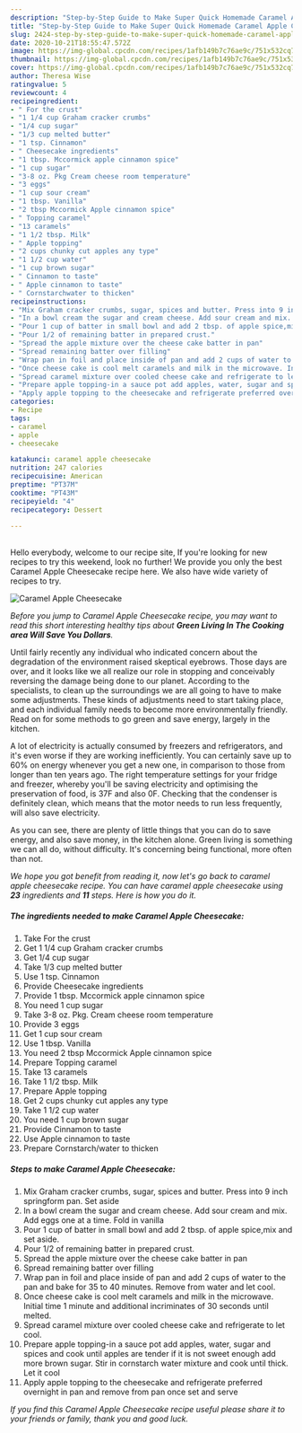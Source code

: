 ```yaml
---
description: "Step-by-Step Guide to Make Super Quick Homemade Caramel Apple Cheesecake"
title: "Step-by-Step Guide to Make Super Quick Homemade Caramel Apple Cheesecake"
slug: 2424-step-by-step-guide-to-make-super-quick-homemade-caramel-apple-cheesecake
date: 2020-10-21T18:55:47.572Z
image: https://img-global.cpcdn.com/recipes/1afb149b7c76ae9c/751x532cq70/caramel-apple-cheesecake-recipe-main-photo.jpg
thumbnail: https://img-global.cpcdn.com/recipes/1afb149b7c76ae9c/751x532cq70/caramel-apple-cheesecake-recipe-main-photo.jpg
cover: https://img-global.cpcdn.com/recipes/1afb149b7c76ae9c/751x532cq70/caramel-apple-cheesecake-recipe-main-photo.jpg
author: Theresa Wise
ratingvalue: 5
reviewcount: 4
recipeingredient:
- " For the crust"
- "1 1/4 cup Graham cracker crumbs"
- "1/4 cup sugar"
- "1/3 cup melted butter"
- "1 tsp. Cinnamon"
- " Cheesecake ingredients"
- "1 tbsp. Mccormick apple cinnamon spice"
- "1 cup sugar"
- "3-8 oz. Pkg Cream cheese room temperature"
- "3 eggs"
- "1 cup sour cream"
- "1 tbsp. Vanilla"
- "2 tbsp Mccormick Apple cinnamon spice"
- " Topping caramel"
- "13 caramels"
- "1 1/2 tbsp. Milk"
- " Apple topping"
- "2 cups chunky cut apples any type"
- "1 1/2 cup water"
- "1 cup brown sugar"
- " Cinnamon to taste"
- " Apple cinnamon to taste"
- " Cornstarchwater to thicken"
recipeinstructions:
- "Mix Graham cracker crumbs, sugar, spices and butter. Press into 9 inch springform pan. Set aside"
- "In a bowl cream the sugar and cream cheese. Add sour cream and mix. Add eggs one at a time. Fold in vanilla"
- "Pour 1 cup of batter in small bowl and add 2 tbsp. of apple spice,mix and set aside."
- "Pour 1/2 of remaining batter in prepared crust."
- "Spread the apple mixture over the cheese cake batter in pan"
- "Spread remaining batter over filling"
- "Wrap pan in foil and place inside of pan and add 2 cups of water to the pan and bake for 35 to 40 minutes. Remove from water and let cool."
- "Once cheese cake is cool melt caramels and milk in the microwave. Initial time 1 minute and additional incriminates of 30 seconds until melted."
- "Spread caramel mixture over cooled cheese cake and refrigerate to let cool."
- "Prepare apple topping-in a sauce pot add apples, water, sugar and spices and cook until apples are tender if it is not sweet enough add more brown sugar. Stir in cornstarch water mixture and cook until thick. Let it cool"
- "Apply apple topping to the cheesecake and refrigerate preferred overnight in pan and remove from pan once set and serve"
categories:
- Recipe
tags:
- caramel
- apple
- cheesecake

katakunci: caramel apple cheesecake 
nutrition: 247 calories
recipecuisine: American
preptime: "PT37M"
cooktime: "PT43M"
recipeyield: "4"
recipecategory: Dessert

---
```

<br>
Hello everybody, welcome to our recipe site, If you're looking for new recipes to try this weekend, look no further! We provide you only the best Caramel Apple Cheesecake recipe here. We also have wide variety of recipes to try.
<br>


![Caramel Apple Cheesecake](https://img-global.cpcdn.com/recipes/1afb149b7c76ae9c/751x532cq70/caramel-apple-cheesecake-recipe-main-photo.jpg)

<i>Before you jump to Caramel Apple Cheesecake recipe, you may want to read this short interesting healthy tips about 
<strong>Green Living In The Cooking area Will Save You Dollars</strong>.</i>
</br>

Until fairly recently any individual who indicated concern about the degradation of the environment raised skeptical eyebrows. Those days are over, and it looks like we all realize our role in stopping and conceivably reversing the damage being done to our planet. According to the specialists, to clean up the surroundings we are all going to have to make some adjustments. These kinds of adjustments need to start taking place, and each individual family needs to become more environmentally friendly. Read on for some methods to go green and save energy, largely in the kitchen.

A lot of electricity is actually consumed by freezers and refrigerators, and it's even worse if they are working inefficiently. You can certainly save up to 60% on energy whenever you get a new one, in comparison to those from longer than ten years ago. The right temperature settings for your fridge and freezer, whereby you'll be saving electricity and optimising the preservation of food, is 37F and also 0F. Checking that the condenser is definitely clean, which means that the motor needs to run less frequently, will also save electricity.

As you can see, there are plenty of little things that you can do to save energy, and also save money, in the kitchen alone. Green living is something we can all do, without difficulty. It's concerning being functional, more often than not.


<i>We hope you got benefit from reading it, now let's go back to caramel apple cheesecake recipe. You can have caramel apple cheesecake using <strong>23</strong> ingredients and <strong>11</strong> steps. Here is how you do it.
</i>

##### The ingredients needed to make Caramel Apple Cheesecake:

1. Take  For the crust
1. Get 1 1/4 cup Graham cracker crumbs
1. Get 1/4 cup sugar
1. Take 1/3 cup melted butter
1. Use 1 tsp. Cinnamon
1. Provide  Cheesecake ingredients
1. Provide 1 tbsp. Mccormick apple cinnamon spice
1. You need 1 cup sugar
1. Take 3-8 oz. Pkg. Cream cheese room temperature
1. Provide 3 eggs
1. Get 1 cup sour cream
1. Use 1 tbsp. Vanilla
1. You need 2 tbsp Mccormick Apple cinnamon spice
1. Prepare  Topping caramel
1. Take 13 caramels
1. Take 1 1/2 tbsp. Milk
1. Prepare  Apple topping
1. Get 2 cups chunky cut apples any type
1. Take 1 1/2 cup water
1. You need 1 cup brown sugar
1. Provide  Cinnamon to taste
1. Use  Apple cinnamon to taste
1. Prepare  Cornstarch/water to thicken


##### Steps to make Caramel Apple Cheesecake:

1. Mix Graham cracker crumbs, sugar, spices and butter. Press into 9 inch springform pan. Set aside
1. In a bowl cream the sugar and cream cheese. Add sour cream and mix. Add eggs one at a time. Fold in vanilla
1. Pour 1 cup of batter in small bowl and add 2 tbsp. of apple spice,mix and set aside.
1. Pour 1/2 of remaining batter in prepared crust.
1. Spread the apple mixture over the cheese cake batter in pan
1. Spread remaining batter over filling
1. Wrap pan in foil and place inside of pan and add 2 cups of water to the pan and bake for 35 to 40 minutes. Remove from water and let cool.
1. Once cheese cake is cool melt caramels and milk in the microwave. Initial time 1 minute and additional incriminates of 30 seconds until melted.
1. Spread caramel mixture over cooled cheese cake and refrigerate to let cool.
1. Prepare apple topping-in a sauce pot add apples, water, sugar and spices and cook until apples are tender if it is not sweet enough add more brown sugar. Stir in cornstarch water mixture and cook until thick. Let it cool
1. Apply apple topping to the cheesecake and refrigerate preferred overnight in pan and remove from pan once set and serve


<i>If you find this Caramel Apple Cheesecake recipe useful please share it to your friends or family, thank you and good luck.</i>
